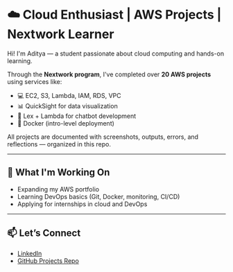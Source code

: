# ☁️ Cloud Enthusiast | AWS Projects | Nextwork Learner

Hi! I'm Aditya — a student passionate about cloud computing and hands-on learning.

Through the **Nextwork program**, I've completed over **20 AWS projects** using services like:
- 💻 EC2, S3, Lambda, IAM, RDS, VPC
- 📊 QuickSight for data visualization
- 💬 Lex + Lambda for chatbot development
- 🐳 Docker (intro-level deployment)

All projects are documented with screenshots, outputs, errors, and reflections — organized in this repo.

---

## 🔧 What I'm Working On
- Expanding my AWS portfolio
- Learning DevOps basics (Git, Docker, monitoring, CI/CD)
- Applying for internships in cloud and DevOps

---

## 📫 Let’s Connect
- [LinkedIn](www.linkedin.com/in/aditya-gopal-18559b298)
- [GitHub Projects Repo](https://github.com/Aditya-AG7/aws-projects-portfolio)
